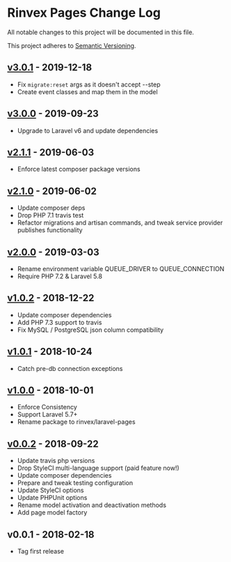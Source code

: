 # Rinvex Pages Change Log

All notable changes to this project will be documented in this file.

This project adheres to [Semantic Versioning](CONTRIBUTING.md).


## [v3.0.1] - 2019-12-18
- Fix `migrate:reset` args as it doesn't accept --step
- Create event classes and map them in the model

## [v3.0.0] - 2019-09-23
- Upgrade to Laravel v6 and update dependencies

## [v2.1.1] - 2019-06-03
- Enforce latest composer package versions

## [v2.1.0] - 2019-06-02
- Update composer deps
- Drop PHP 7.1 travis test
- Refactor migrations and artisan commands, and tweak service provider publishes functionality

## [v2.0.0] - 2019-03-03
- Rename environment variable QUEUE_DRIVER to QUEUE_CONNECTION
- Require PHP 7.2 & Laravel 5.8

## [v1.0.2] - 2018-12-22
- Update composer dependencies
- Add PHP 7.3 support to travis
- Fix MySQL / PostgreSQL json column compatibility

## [v1.0.1] - 2018-10-24
- Catch pre-db connection exceptions

## [v1.0.0] - 2018-10-01
- Enforce Consistency
- Support Laravel 5.7+
- Rename package to rinvex/laravel-pages

## [v0.0.2] - 2018-09-22
- Update travis php versions
- Drop StyleCI multi-language support (paid feature now!)
- Update composer dependencies
- Prepare and tweak testing configuration
- Update StyleCI options
- Update PHPUnit options
- Rename model activation and deactivation methods
- Add page model factory

## v0.0.1 - 2018-02-18
- Tag first release

[v3.0.1]: https://github.com/rinvex/laravel-pages/compare/v3.0.0...v3.0.1
[v3.0.0]: https://github.com/rinvex/laravel-pages/compare/v2.1.1...v3.0.0
[v2.1.1]: https://github.com/rinvex/laravel-pages/compare/v2.1.0...v2.1.1
[v2.1.0]: https://github.com/rinvex/laravel-pages/compare/v2.0.0...v2.1.0
[v2.0.0]: https://github.com/rinvex/laravel-pages/compare/v1.0.2...v2.0.0
[v1.0.2]: https://github.com/rinvex/laravel-pages/compare/v1.0.1...v1.0.2
[v1.0.1]: https://github.com/rinvex/laravel-pages/compare/v1.0.0...v1.0.1
[v1.0.0]: https://github.com/rinvex/laravel-pages/compare/v0.0.2...v1.0.0
[v0.0.2]: https://github.com/rinvex/laravel-pages/compare/v0.0.1...v0.0.2
